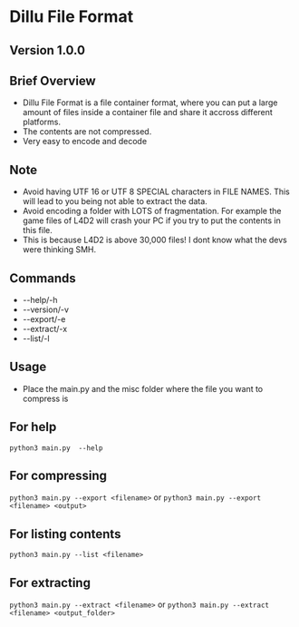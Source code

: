 # Dillu File Format
## Version 1.0.0

## Brief Overview 
- Dillu File Format is a file container format, where you can put a large amount of files inside a container file and share it accross different platforms.
- The contents are not compressed.
- Very easy to encode and decode
## Note
- Avoid having UTF 16 or UTF 8 SPECIAL characters in FILE NAMES. This will lead to you being not able to extract the data.
- Avoid encoding a folder with LOTS of fragmentation. For example the game files of L4D2 will crash your PC if you try to put the contents in this file. 
- This is because L4D2 is above 30,000 files! I dont know what the devs were thinking SMH.

## Commands 
- --help/-h
- --version/-v
- --export/-e
- --extract/-x
- --list/-l

## Usage
- Place the main.py and the misc folder where the file you want to compress is

## For help 
``` python3 main.py  --help ```

## For compressing
``` python3 main.py --export <filename> ```
  or
``` python3 main.py --export <filename> <output> ```

## For listing contents
``` python3 main.py --list <filename> ```

## For extracting 
``` python3 main.py --extract <filename> ```
or
``` python3 main.py --extract <filename> <output_folder> ```
